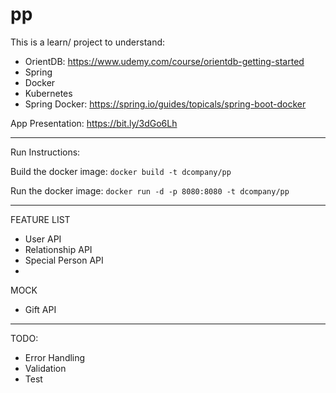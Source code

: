 # pp

This is a learn/ project to understand:
- OrientDB: https://www.udemy.com/course/orientdb-getting-started
- Spring
- Docker
- Kubernetes
- Spring Docker: https://spring.io/guides/topicals/spring-boot-docker

App Presentation: https://bit.ly/3dGo6Lh
___
Run Instructions:

Build the docker image:
```docker build -t dcompany/pp```

Run the docker image:
```docker run -d -p 8080:8080 -t dcompany/pp```

---
FEATURE LIST
- User API
- Relationship API
- Special Person API
- 

MOCK
- Gift API
---
TODO:
- Error Handling
- Validation
- Test